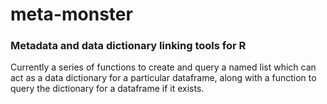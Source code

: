 # meta-monster
### Metadata and data dictionary linking tools for R

Currently a series of functions to create and query a named list which can act as a data dictionary for a particular dataframe, along with a function to query the dictionary for a dataframe if it exists.
